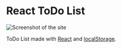 # React ToDo List

![Screenshot of the site](http://lrod.me/images/todo_list.png)

ToDo List made with [React](https://reactjs.org/) and [localStorage](https://developer.mozilla.org/en-US/docs/Web/API/Window/localStorage).
